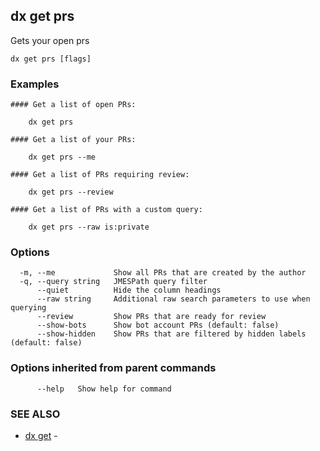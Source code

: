 ## dx get prs

Gets your open prs

```
dx get prs [flags]
```

### Examples

```
#### Get a list of open PRs:

    dx get prs

#### Get a list of your PRs:

    dx get prs --me

#### Get a list of PRs requiring review:

    dx get prs --review

#### Get a list of PRs with a custom query:

    dx get prs --raw is:private

```

### Options

```
  -m, --me             Show all PRs that are created by the author
  -q, --query string   JMESPath query filter
      --quiet          Hide the column headings
      --raw string     Additional raw search parameters to use when querying
      --review         Show PRs that are ready for review
      --show-bots      Show bot account PRs (default: false)
      --show-hidden    Show PRs that are filtered by hidden labels (default: false)
```

### Options inherited from parent commands

```
      --help   Show help for command
```

### SEE ALSO

* [dx get](dx_get.md)	 - 


